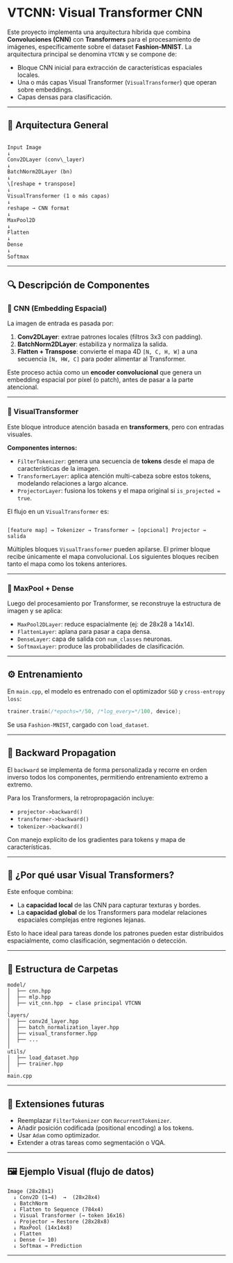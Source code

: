 
# VTCNN: Visual Transformer CNN

Este proyecto implementa una arquitectura híbrida que combina **Convoluciones (CNN)** con **Transformers** para el procesamiento de imágenes, específicamente sobre el dataset **Fashion-MNIST**. La arquitectura principal se denomina `VTCNN` y se compone de:

- Bloque CNN inicial para extracción de características espaciales locales.
- Una o más capas Visual Transformer (`VisualTransformer`) que operan sobre embeddings.
- Capas densas para clasificación.

---

## 🧠 Arquitectura General

```

Input Image
↓
Conv2DLayer (conv\_layer)
↓
BatchNorm2DLayer (bn)
↓
\[reshape + transpose]
↓
VisualTransformer (1 o más capas)
↓
reshape → CNN format
↓
MaxPool2D
↓
Flatten
↓
Dense
↓
Softmax

```

---

## 🔍 Descripción de Componentes

### 🔹 CNN (Embedding Espacial)

La imagen de entrada es pasada por:

1. **Conv2DLayer**: extrae patrones locales (filtros 3x3 con padding).
2. **BatchNorm2DLayer**: estabiliza y normaliza la salida.
3. **Flatten + Transpose**: convierte el mapa 4D `[N, C, H, W]` a una secuencia `[N, HW, C]` para poder alimentar al Transformer.

Este proceso actúa como un **encoder convolucional** que genera un embedding espacial por píxel (o patch), antes de pasar a la parte atencional.

---

### 🔸 VisualTransformer

Este bloque introduce atención basada en **transformers**, pero con entradas visuales.

**Componentes internos:**

- `FilterTokenizer`: genera una secuencia de **tokens** desde el mapa de características de la imagen.
- `TransformerLayer`: aplica atención multi-cabeza sobre estos tokens, modelando relaciones a largo alcance.
- `ProjectorLayer`: fusiona los tokens y el mapa original si `is_projected = true`.

El flujo en un `VisualTransformer` es:

```

[feature map] → Tokenizer → Transformer → [opcional] Projector → salida

````

Múltiples bloques `VisualTransformer` pueden apilarse. El primer bloque recibe únicamente el mapa convolucional. Los siguientes bloques reciben tanto el mapa como los tokens anteriores.

---

### 🔹 MaxPool + Dense

Luego del procesamiento por Transformer, se reconstruye la estructura de imagen y se aplica:

- `MaxPool2DLayer`: reduce espacialmente (ej: de 28x28 a 14x14).
- `FlattenLayer`: aplana para pasar a capa densa.
- `DenseLayer`: capa de salida con `num_classes` neuronas.
- `SoftmaxLayer`: produce las probabilidades de clasificación.

---

## ⚙️ Entrenamiento

En `main.cpp`, el modelo es entrenado con el optimizador `SGD` y `cross-entropy loss`:

```cpp
trainer.train(/*epochs=*/50, /*log_every=*/100, device);
````

Se usa `Fashion-MNIST`, cargado con `load_dataset`.

---

## 🧪 Backward Propagation

El `backward` se implementa de forma personalizada y recorre en orden inverso todos los componentes, permitiendo entrenamiento extremo a extremo.

Para los Transformers, la retropropagación incluye:

* `projector->backward()`
* `transformer->backward()`
* `tokenizer->backward()`

Con manejo explícito de los gradientes para tokens y mapa de características.

---

## 🧠 ¿Por qué usar Visual Transformers?

Este enfoque combina:

* La **capacidad local** de las CNN para capturar texturas y bordes.
* La **capacidad global** de los Transformers para modelar relaciones espaciales complejas entre regiones lejanas.

Esto lo hace ideal para tareas donde los patrones pueden estar distribuidos espacialmente, como clasificación, segmentación o detección.

---

## 📁 Estructura de Carpetas

```
model/
│  ├── cnn.hpp
│  ├── mlp.hpp
│  ├── vit_cnn.hpp  ← clase principal VTCNN
│
layers/
│  ├── conv2d_layer.hpp
│  ├── batch_normalization_layer.hpp
│  ├── visual_transformer.hpp
│  ├── ...
│
utils/
│  ├── load_dataset.hpp
│  ├── trainer.hpp
│
main.cpp
```

---

## 🧩 Extensiones futuras

* Reemplazar `FilterTokenizer` con `RecurrentTokenizer`.
* Añadir posición codificada (positional encoding) a los tokens.
* Usar `Adam` como optimizador.
* Extender a otras tareas como segmentación o VQA.

---

## 🖼️ Ejemplo Visual (flujo de datos)

```
Image (28x28x1)
  ↓ Conv2D (1→4)  →  (28x28x4)
  ↓ BatchNorm
  ↓ Flatten to Sequence (784x4)
  ↓ Visual Transformer (→ token 16x16)
  ↓ Projector → Restore (28x28x8)
  ↓ MaxPool (14x14x8)
  ↓ Flatten
  ↓ Dense (→ 10)
  ↓ Softmax → Prediction
```

---


